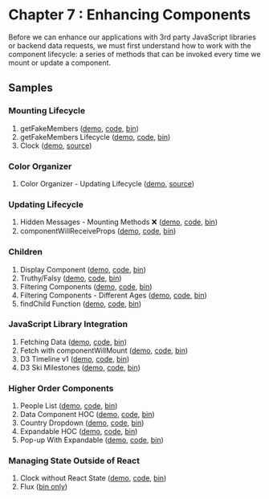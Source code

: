 Chapter 7 : Enhancing Components
==================
Before we can enhance our applications with 3rd party JavaScript libraries or backend data requests, we must
first understand how to work with the component lifecycle: a series of methods that can be invoked every time we
mount or update a component.

Samples
--------

### Mounting Lifecycle

  1. getFakeMembers ([demo](https://rawgit.com/MoonHighway/learning-react/update-localize-samples/chapter-07/01-mounting-lifecycle/01-mounting.html), [code](http://github.com/MoonHighway/learning-react/blob/update-localize-samples/chapter-07/01-mounting-lifecycle/01-mounting.html), [bin](http://jsbin.com/bameba/1/edit?js,output))
  2. getFakeMembers Lifecycle ([demo](https://rawgit.com/MoonHighway/learning-react/update-localize-samples/chapter-07/01-mounting-lifecycle/02-mounting.html), [code](http://github.com/MoonHighway/learning-react/blob/update-localize-samples/chapter-07/01-mounting-lifecycle/02-mounting.html), [bin](http://jsbin.com/bameba/2/edit?js,output))
  3. Clock ([demo](https://rawgit.com/MoonHighway/learning-react/master/chapter-07/mounting-lifecycle-clock/dist/index.html),
  [source](https://github.com/MoonHighway/learning-react/blob/master/chapter-07/mounting-lifecycle-clock))

### Color Organizer

  1. Color Organizer - Updating Lifecycle ([demo](https://rawgit.com/MoonHighway/learning-react/master/chapter-07/color-organizer/dist/index.html),
  [source](https://github.com/MoonHighway/learning-react/blob/master/chapter-07/color-organizer))

### Updating Lifecycle

  1. Hidden Messages - Mounting Methods ❌ ([demo](https://rawgit.com/MoonHighway/learning-react/update-localize-samples/chapter-07/02-updating-lifecycle/01-updating.html), [code](http://github.com/MoonHighway/learning-react/blob/update-localize-samples/chapter-07/02-updating-lifecycle/01-updating.html), [bin](http://jsbin.com/badobum/1/edit?js,output))
  2. componentWillReceiveProps ([demo](https://rawgit.com/MoonHighway/learning-react/update-localize-samples/chapter-07/02-updating-lifecycle/02-updating.html), [code](http://github.com/MoonHighway/learning-react/blob/update-localize-samples/chapter-07/02-updating-lifecycle/02-updating.html), [bin](http://jsbin.com/badobum/2/edit?js,output))

### Children

  1. Display Component ([demo](https://rawgit.com/MoonHighway/learning-react/update-localize-samples/chapter-07/03-children/01-children.html), [code](http://github.com/MoonHighway/learning-react/blob/update-localize-samples/chapter-07/03-children/01-children.html), [bin](http://jsbin.com/goraje/1/edit?js,output))
  2. Truthy/Falsy ([demo](https://rawgit.com/MoonHighway/learning-react/update-localize-samples/chapter-07/03-children/02-children.html), [code](http://github.com/MoonHighway/learning-react/blob/update-localize-samples/chapter-07/03-children/02-children.html), [bin](http://jsbin.com/goraje/2/edit?js,output))
  3. Filtering Components ([demo](https://rawgit.com/MoonHighway/learning-react/update-localize-samples/chapter-07/03-children/03-children.html), [code](http://github.com/MoonHighway/learning-react/blob/update-localize-samples/chapter-07/03-children/03-children.html), [bin](http://jsbin.com/goraje/3/edit?js,output))
  4. Filtering Components - Different Ages ([demo](https://rawgit.com/MoonHighway/learning-react/update-localize-samples/chapter-07/03-children/04-children.html), [code](http://github.com/MoonHighway/learning-react/blob/update-localize-samples/chapter-07/03-children/04-children.html), [bin](http://jsbin.com/goraje/4/edit?js,output))
  5. findChild Function ([demo](https://rawgit.com/MoonHighway/learning-react/update-localize-samples/chapter-07/03-children/05-children.html), [code](http://github.com/MoonHighway/learning-react/blob/update-localize-samples/chapter-07/03-children/05-children.html), [bin](http://jsbin.com/goraje/5/edit?js,output))

### JavaScript Library Integration

  1. Fetching Data ([demo](https://rawgit.com/MoonHighway/learning-react/update-localize-samples/chapter-07/04-library-integration/01-libraries.html), [code](http://github.com/MoonHighway/learning-react/blob/update-localize-samples/chapter-07/04-library-integration/01-libraries.html), [bin](http://jsbin.com/yefuya/1/edit?js,output))
  2. Fetch with componentWillMount ([demo](https://rawgit.com/MoonHighway/learning-react/update-localize-samples/chapter-07/04-library-integration/02-libraries.html), [code](http://github.com/MoonHighway/learning-react/blob/update-localize-samples/chapter-07/04-library-integration/02-libraries.html), [bin](http://jsbin.com/yefuya/2/edit?js,output))
  3. D3 Timeline v1 ([demo](https://rawgit.com/MoonHighway/learning-react/update-localize-samples/chapter-07/04-library-integration/03-libraries.html), [code](http://github.com/MoonHighway/learning-react/blob/update-localize-samples/chapter-07/04-library-integration/03-libraries.html), [bin](http://jsbin.com/hakono/1/edit?js,output))
  4. D3 Ski Milestones ([demo](https://rawgit.com/MoonHighway/learning-react/update-localize-samples/chapter-07/04-library-integration/04-libraries.html), [code](http://github.com/MoonHighway/learning-react/blob/update-localize-samples/chapter-07/04-library-integration/04-libraries.html), [bin](http://jsbin.com/hakono/2/edit?js,output))

### Higher Order Components

  1. People List ([demo](https://rawgit.com/MoonHighway/learning-react/update-localize-samples/chapter-07/05-higher-order-components/01-hocs.html), [code](http://github.com/MoonHighway/learning-react/blob/update-localize-samples/chapter-07/05-higher-order-components/01-hocs.html), [bin](http://jsbin.com/vexidu/1/edit?js,output))
  2. Data Component HOC ([demo](https://rawgit.com/MoonHighway/learning-react/update-localize-samples/chapter-07/05-higher-order-components/02-hocs.html), [code](http://github.com/MoonHighway/learning-react/blob/update-localize-samples/chapter-07/05-higher-order-components/02-hocs.html), [bin](http://jsbin.com/vexidu/2/edit?js,output))
  3. Country Dropdown ([demo](https://rawgit.com/MoonHighway/learning-react/update-localize-samples/chapter-07/05-higher-order-components/03-hocs.html), [code](http://github.com/MoonHighway/learning-react/blob/update-localize-samples/chapter-07/05-higher-order-components/03-hocs.html), [bin](http://jsbin.com/vexidu/3/edit?js,output))
  4. Expandable HOC ([demo](https://rawgit.com/MoonHighway/learning-react/update-localize-samples/chapter-07/05-higher-order-components/04-hocs.html), [code](http://github.com/MoonHighway/learning-react/blob/update-localize-samples/chapter-07/05-higher-order-components/04-hocs.html), [bin](http://jsbin.com/xipipaf/1/edit?js,output))
  5. Pop-up With Expandable ([demo](https://rawgit.com/MoonHighway/learning-react/update-localize-samples/chapter-07/05-higher-order-components/04-hocs.html), [code](http://github.com/MoonHighway/learning-react/blob/update-localize-samples/chapter-07/05-higher-order-components/04-hocs.html), [bin](http://jsbin.com/dojexik/1/edit?js,output))

### Managing State Outside of React

  1. Clock without React State ([demo](https://rawgit.com/MoonHighway/learning-react/update-localize-samples/chapter-07/06-managing-state-outside-react/01-state.html), [code](http://github.com/MoonHighway/learning-react/blob/update-localize-samples/chapter-07/06-managing-state-outside-react/01-state.html), [bin](http://jsbin.com/zepusi/1/edit?js,output))
  2. Flux ([bin only](http://jsbin.com/fizocij/1/edit?js,console,output))
